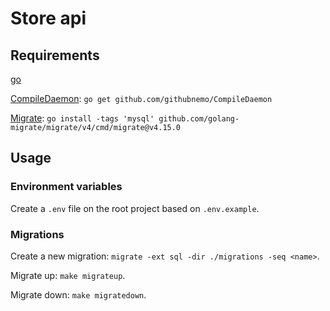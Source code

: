 # Store api

## Requirements

[go](https://golang.org/)

[CompileDaemon](https://github.com/githubnemo/CompileDaemon):
`go get github.com/githubnemo/CompileDaemon`

[Migrate](https://github.com/golang-migrate/migrate):
`go install -tags 'mysql' github.com/golang-migrate/migrate/v4/cmd/migrate@v4.15.0`

## Usage

### Environment variables
Create a `.env` file on the root project based on `.env.example`.

### Migrations

Create a new migration: `migrate -ext sql -dir ./migrations -seq <name>`.

Migrate up: `make migrateup`.

Migrate down: `make migratedown`.
